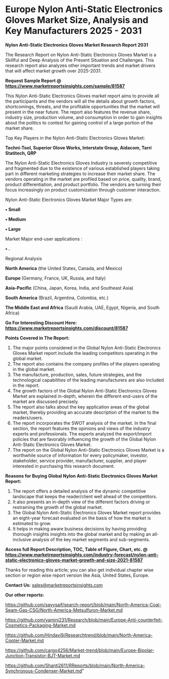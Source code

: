 # Europe Nylon Anti-Static Electronics Gloves Market Size, Analysis and Key Manufacturers 2025 - 2031

<strong>Nylon Anti-Static Electronics Gloves Market Research Report 2031</strong>

The Research Report on Nylon Anti-Static Electronics Gloves Market is a Skillful and Deep Analysis of the Present Situation and Challenges. This research report also analyzes other important trends and market drivers that will affect market growth over 2025-2031.

<strong>Request Sample Report @ <a href=https://www.marketreportsinsights.com/sample/81587>https://www.marketreportsinsights.com/sample/81587</a></strong>

This Nylon Anti-Static Electronics Gloves market report aims to provide all the participants and the vendors will all the details about growth factors, shortcomings, threats, and the profitable opportunities that the market will present in the near future. The report also features the revenue share, industry size, production volume, and consumption in order to gain insights about the politics to contest for gaining control of a large portion of the market share.

Top Key Players in the Nylon Anti-Static Electronics Gloves Market:

<strong>Techni-Tool, Superior Glove Works, Interstate Group, Aidacom, Tarri Statitech, QRP</strong>

The Nylon Anti-Static Electronics Gloves Industry is severely competitive and fragmented due to the existence of various established players taking part in different marketing strategies to increase their market share. The vendors operating in the market are profiled based on price, quality, brand, product differentiation, and product portfolio. The vendors are turning their focus increasingly on product customization through customer interaction.

Nylon Anti-Static Electronics Gloves Market Major Types are:

<strong>• Small

• Medium

• Large</strong>

Market Major end-user applications :

<strong>• .</strong>

Regional Analysis

</u><strong><b>North America</b></strong> (the United States, Canada, and Mexico)

<strong><b>Europe </b></strong>(Germany, France, UK, Russia, and Italy)

<strong><b>Asia-Pacific</b></strong> (China, Japan, Korea, India, and Southeast Asia)

<strong><b>South America</b></strong> (Brazil, Argentina, Colombia, etc.)

<strong><b>The Middle East and Africa</b></strong> (Saudi Arabia, UAE, Egypt, Nigeria, and South Africa)

<strong>Go For Interesting Discount Here: <a href=https://www.marketreportsinsights.com/discount/81587>https://www.marketreportsinsights.com/discount/81587</a></strong>

<strong>Points Covered in The Report:</strong>
<ol>
  <li>The major points considered in the Global Nylon Anti-Static Electronics Gloves Market report include the leading competitors operating in the global market.</li>
  <li>The report also contains the company profiles of the players operating in the global market.</li>
  <li>The manufacture, production, sales, future strategies, and the technological capabilities of the leading manufacturers are also included in the report.</li>
  <li>The growth factors of the Global Nylon Anti-Static Electronics Gloves Market are explained in-depth, wherein the different end-users of the market are discussed precisely.</li>
  <li>The report also talks about the key application areas of the global market, thereby providing an accurate description of the market to the readers/users.</li>
  <li>The report incorporates the SWOT analysis of the market. In the final section, the report features the opinions and views of the industry experts and professionals. The experts analyzed the export/import policies that are favorably influencing the growth of the Global Nylon Anti-Static Electronics Gloves Market.</li>
  <li>The report on the Global Nylon Anti-Static Electronics Gloves Market is a worthwhile source of information for every policymaker, investor, stakeholder, service provider, manufacturer, supplier, and player interested in purchasing this research document.</li>
</ol>
<strong>Reasons for Buying Global Nylon Anti-Static Electronics Gloves Market Report:</strong>

<ol>
  <li>The report offers a detailed analysis of the dynamic competitive landscape that keeps the reader/client well ahead of the competitors.</li>
  <li>It also presents an in-depth view of the different factors driving or restraining the growth of the global market.</li>
  <li>The Global Nylon Anti-Static Electronics Gloves Market report provides an eight-year forecast evaluated on the basis of how the market is estimated to grow.</li>
  <li>It helps in making aware business decisions by having providing thorough insights insights into the global market and by making an all-inclusive analysis of the key market segments and sub-segments.</li>
</ol>
<strong>Access full Report Description, TOC, Table of Figure, Chart, etc. @ <a href=https://www.marketreportsinsights.com/industry-forecast/nylon-anti-static-electronics-gloves-market-growth-and-size-2021-81587>https://www.marketreportsinsights.com/industry-forecast/nylon-anti-static-electronics-gloves-market-growth-and-size-2021-81587</a></strong>


Thanks for reading this article; you can also get individual chapter wise section or region wise report version like Asia, United States, Europe.

<strong>Contact Us:</strong>
sales@marketreportsinsights.com

<strong>Our other reports:</strong>

<a href=https://github.com/sayysaif/search-report/blob/main/North-America-Coal-Seam-Gas-CSG/North-America-Metsulfuron-Market.md>https://github.com/sayysaif/search-report/blob/main/North-America-Coal-Seam-Gas-CSG/North-America-Metsulfuron-Market.md</a>

<a href=https://github.com/yamini231/Research/blob/main/Europe-Anti-counterfeit-Cosmetics-Packaging-Market.md>https://github.com/yamini231/Research/blob/main/Europe-Anti-counterfeit-Cosmetics-Packaging-Market.md</a>

<a href=https://github.com/Hindavi9/Researchtrend/blob/main/North-America-Copter-Market.md>https://github.com/Hindavi9/Researchtrend/blob/main/North-America-Copter-Market.md</a>

<a href=https://github.com/cargo4256/Market-trend/blob/main/Europe-Bipolar-Junction-Transistor-BJT-Market.md>https://github.com/cargo4256/Market-trend/blob/main/Europe-Bipolar-Junction-Transistor-BJT-Market.md</a>

<a href=https://github.com/Shanti2611/RReports/blob/main/North-America-Synchronous-Condenser-Market.md>https://github.com/Shanti2611/RReports/blob/main/North-America-Synchronous-Condenser-Market.md</a>"
